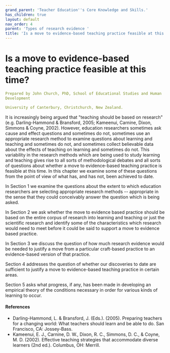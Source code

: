 ```yaml
---
grand_parent: 'Teacher Education''s Core Knowledge and Skills.'
has_children: true
layout: default
nav_order: 4
parent: 'Types of research evidence '
title: 'Is a move to evidence-based teaching practice feasible at this time? '
---
```

# Is a move to evidence-based teaching practice feasible at this time?


```yaml
Prepared by John Church, PhD, School of Educational Studies and Human
Development

University of Canterbury, Christchurch, New Zealand.
```


It is increasingly being argued that "teaching should be based on
research" (e.g. Darling-Hammond & Bransford, 2005; Kameenui, Carnine,
Dixon, Simmons & Coyne, 2002). However, education researchers sometimes
ask cause and effect questions and sometimes do not, sometimes use an
appropriate research method to examine questions about learning and
teaching and sometimes do not, and sometimes collect believable data
about the effects of teaching on learning and sometimes do not. This
variability in the research methods which are being used to study
learning and teaching gives rise to all sorts of methodological debates
and all sorts of questions about whether a move to evidence-based
teaching practice is feasible at this time. In this chapter we examine
some of these questions from the point of view of what has, and has not,
been achieved to date.

In Section 1 we examine the questions about the extent to which
education researchers are selecting appropriate research methods --
appropriate in the sense that they could conceivably answer the question
which is being asked.

In Section 2 we ask whether the move to evidence based practice should
be based on the entire corpus of research into learning and teaching or
just the scientific research and identify some of the characteristics
which research would need to meet before it could be said to support a
move to evidence based practice.

In Section 3 we discuss the question of how much research evidence would
be needed to justify a move from a particular craft-based practice to an
evidence-based version of that practice.

Section 4 addresses the question of whether our discoveries to date are
sufficient to justify a move to evidence-based teaching practice in
certain areas.

Section 5 asks what progress, if any, has been made in developing an
empirical theory of the conditions necessary in order for various kinds
of learning to occur.


#### References

-   Darling-Hammond, L. & Bransford, J. (Eds.). (2005). Preparing
    teachers for a changing world: What teachers should learn and be
    able to do. San Francisco, CA: Jossey-Bass.
-   Kameenui, E. J., Carnine, D. W., Dixon, R. C., Simmons, D. C., &
    Coyne, M. D. (2002). Effective teaching strategies that accommodate
    diverse learners (2nd ed.). Columbus, OH: Merrill.
